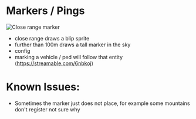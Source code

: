 # Markers / Pings


![Close range marker](https://media.discordapp.net/attachments/933456884965449832/937788149780873316/unknown.png)
- close range draws a blip sprite
- further than 100m draws a tall marker in the sky
- config
- marking a vehicle / ped will follow that entity (https://streamable.com/6nbkoj)


# Known Issues:
- Sometimes the marker just does not place, for example some mountains don't register not sure why

